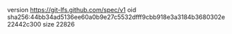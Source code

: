 version https://git-lfs.github.com/spec/v1
oid sha256:44bb34ad5136ee60a0b9e27c5532dfff9cbb918e3a3184b3680302e22442c300
size 22826

